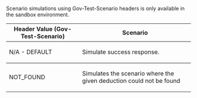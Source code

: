 <p>Scenario simulations using Gov-Test-Scenario headers is only available in the sandbox environment.</p>
<table>
    <thead>
        <tr>
            <th>Header Value (Gov-Test-Scenario)</th>
            <th>Scenario</th>
        </tr>
    </thead>
    <tbody>
        <tr>
            <td><p>N/A - DEFAULT</p></td>
            <td><p>Simulate success response.</p></td>
        </tr>
    </tbody>
        <tbody>
            <tr>
                <td><p>NOT_FOUND</p></td>
                <td><p>Simulates the scenario where the given deduction could not be found</p></td>
            </tr>            
        </tbody>
</table>